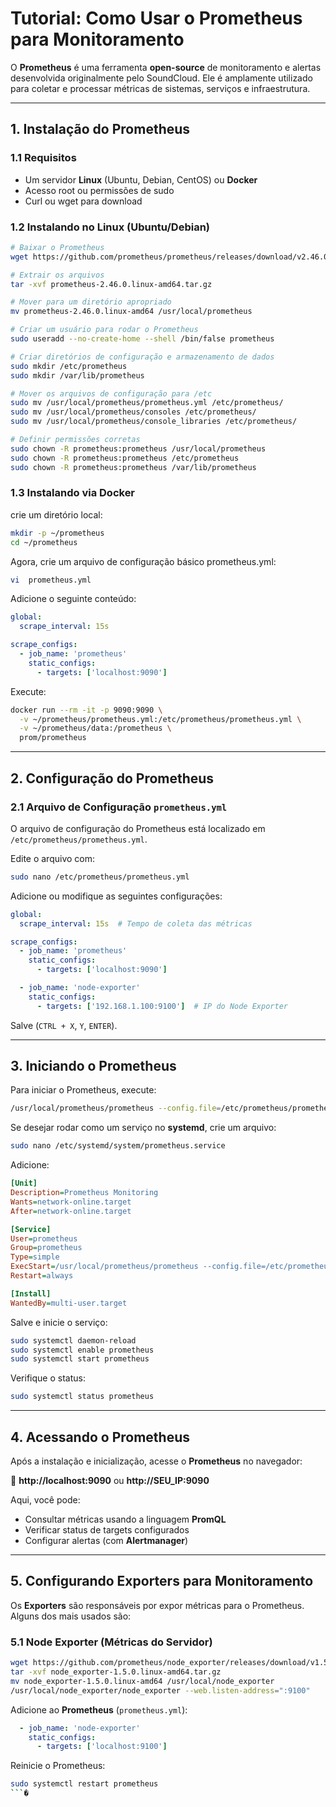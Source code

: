 # **Tutorial: Como Usar o Prometheus para Monitoramento**

O **Prometheus** é uma ferramenta **open-source** de monitoramento e alertas desenvolvida originalmente pelo SoundCloud. Ele é amplamente utilizado para coletar e processar métricas de sistemas, serviços e infraestrutura.

---

## **1. Instalação do Prometheus**
### **1.1 Requisitos**
- Um servidor **Linux** (Ubuntu, Debian, CentOS) ou **Docker**
- Acesso root ou permissões de sudo
- Curl ou wget para download

### **1.2 Instalando no Linux (Ubuntu/Debian)**
```sh
# Baixar o Prometheus
wget https://github.com/prometheus/prometheus/releases/download/v2.46.0/prometheus-2.46.0.linux-amd64.tar.gz

# Extrair os arquivos
tar -xvf prometheus-2.46.0.linux-amd64.tar.gz

# Mover para um diretório apropriado
mv prometheus-2.46.0.linux-amd64 /usr/local/prometheus

# Criar um usuário para rodar o Prometheus
sudo useradd --no-create-home --shell /bin/false prometheus

# Criar diretórios de configuração e armazenamento de dados
sudo mkdir /etc/prometheus
sudo mkdir /var/lib/prometheus

# Mover os arquivos de configuração para /etc
sudo mv /usr/local/prometheus/prometheus.yml /etc/prometheus/
sudo mv /usr/local/prometheus/consoles /etc/prometheus/
sudo mv /usr/local/prometheus/console_libraries /etc/prometheus/

# Definir permissões corretas
sudo chown -R prometheus:prometheus /usr/local/prometheus
sudo chown -R prometheus:prometheus /etc/prometheus
sudo chown -R prometheus:prometheus /var/lib/prometheus
```

### **1.3 Instalando via Docker**

crie um diretório local:

```sh
mkdir -p ~/prometheus
cd ~/prometheus
```

Agora, crie um arquivo de configuração básico prometheus.yml:
```sh
vi  prometheus.yml
```

Adicione o seguinte conteúdo:
```yaml
global:
  scrape_interval: 15s

scrape_configs:
  - job_name: 'prometheus'
    static_configs:
      - targets: ['localhost:9090']
```

Execute:
```sh
docker run --rm -it -p 9090:9090 \
  -v ~/prometheus/prometheus.yml:/etc/prometheus/prometheus.yml \
  -v ~/prometheus/data:/prometheus \
  prom/prometheus
```

---

## **2. Configuração do Prometheus**
### **2.1 Arquivo de Configuração `prometheus.yml`**
O arquivo de configuração do Prometheus está localizado em `/etc/prometheus/prometheus.yml`.

Edite o arquivo com:
```sh
sudo nano /etc/prometheus/prometheus.yml
```

Adicione ou modifique as seguintes configurações:
```yaml
global:
  scrape_interval: 15s  # Tempo de coleta das métricas

scrape_configs:
  - job_name: 'prometheus'
    static_configs:
      - targets: ['localhost:9090']

  - job_name: 'node-exporter'
    static_configs:
      - targets: ['192.168.1.100:9100']  # IP do Node Exporter
```
Salve (`CTRL + X`, `Y`, `ENTER`).

---

## **3. Iniciando o Prometheus**
Para iniciar o Prometheus, execute:
```sh
/usr/local/prometheus/prometheus --config.file=/etc/prometheus/prometheus.yml --storage.tsdb.path=/var/lib/prometheus
```
Se desejar rodar como um serviço no **systemd**, crie um arquivo:
```sh
sudo nano /etc/systemd/system/prometheus.service
```
Adicione:
```ini
[Unit]
Description=Prometheus Monitoring
Wants=network-online.target
After=network-online.target

[Service]
User=prometheus
Group=prometheus
Type=simple
ExecStart=/usr/local/prometheus/prometheus --config.file=/etc/prometheus/prometheus.yml --storage.tsdb.path=/var/lib/prometheus
Restart=always

[Install]
WantedBy=multi-user.target
```
Salve e inicie o serviço:
```sh
sudo systemctl daemon-reload
sudo systemctl enable prometheus
sudo systemctl start prometheus
```
Verifique o status:
```sh
sudo systemctl status prometheus
```

---

## **4. Acessando o Prometheus**
Após a instalação e inicialização, acesse o **Prometheus** no navegador:

🔗 **http://localhost:9090** ou **http://SEU_IP:9090**

Aqui, você pode:
- Consultar métricas usando a linguagem **PromQL**
- Verificar status de targets configurados
- Configurar alertas (com **Alertmanager**)

---

## **5. Configurando Exporters para Monitoramento**
Os **Exporters** são responsáveis por expor métricas para o Prometheus. Alguns dos mais usados são:

### **5.1 Node Exporter (Métricas do Servidor)**
```sh
wget https://github.com/prometheus/node_exporter/releases/download/v1.5.0/node_exporter-1.5.0.linux-amd64.tar.gz
tar -xvf node_exporter-1.5.0.linux-amd64.tar.gz
mv node_exporter-1.5.0.linux-amd64 /usr/local/node_exporter
/usr/local/node_exporter/node_exporter --web.listen-address=":9100"
```
Adicione ao **Prometheus** (`prometheus.yml`):
```yaml
  - job_name: 'node-exporter'
    static_configs:
      - targets: ['localhost:9100']
```
Reinicie o Prometheus:
```sh
sudo systemctl restart prometheus
```�

